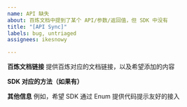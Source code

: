```yaml
---
name: API 缺失
about: 百炼文档中提到了某个 API/参数/返回值，但 SDK 中没有
title: "[API Sync]"
labels: bug, untriaged
assignees: ikesnowy

---
```


**百炼文档链接**
提供百炼对应的文档链接，以及希望添加的内容

**SDK 对应的方法（如果有）**

**其他信息**
例如，希望 SDK 通过 Enum 提供代码提示友好的接入
